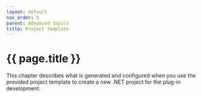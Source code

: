 ```yaml
---
layout: default
nav_order: 5
parent: Advanced topics
title: Project template
---
```


# {{ page.title }}

This chapter describes what is generated and configured when you use the provided project template to create a new .NET project for the plug-in development.